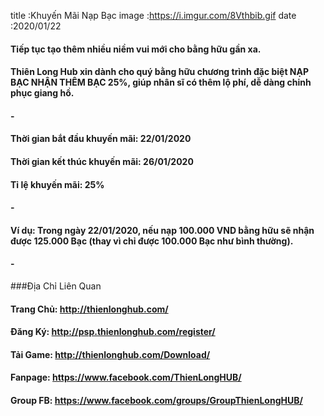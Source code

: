 title :Khuyến Mãi Nạp Bạc
image :https://i.imgur.com/8Vthbib.gif
date  :2020/01/22

#### Tiếp tục tạo thêm nhiều niềm vui mới cho bằng hữu gần xa.
#### Thiên Long Hub xin dành cho quý bằng hữu chương trình đặc biệt NẠP BẠC NHẬN THÊM BẠC 25%, giúp nhân sĩ có thêm lộ phí, dễ dàng chinh phục giang hồ.
#### -
#### Thời gian bắt đầu khuyến mãi: 22/01/2020
#### Thời gian kết thúc khuyến mãi: 26/01/2020
#### Tỉ lệ khuyến mãi: 25%
#### -
#### Ví dụ: Trong ngày 22/01/2020, nếu nạp 100.000 VND bằng hữu sẽ nhận được 125.000 Bạc (thay vì chỉ được 100.000 Bạc như bình thường).
#### -
###Địa Chỉ Liên Quan
#### Trang Chủ: http://thienlonghub.com/
#### Đăng Ký: http://psp.thienlonghub.com/register/
#### Tải Game: http://thienlonghub.com/Download/
#### Fanpage: https://www.facebook.com/ThienLongHUB/
#### Group FB: https://www.facebook.com/groups/GroupThienLongHUB/

